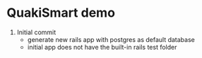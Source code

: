 # QuakiSmart demo

1) Initial commit
	* generate new rails app with postgres as default database
	* initial app does not have the built-in rails test folder